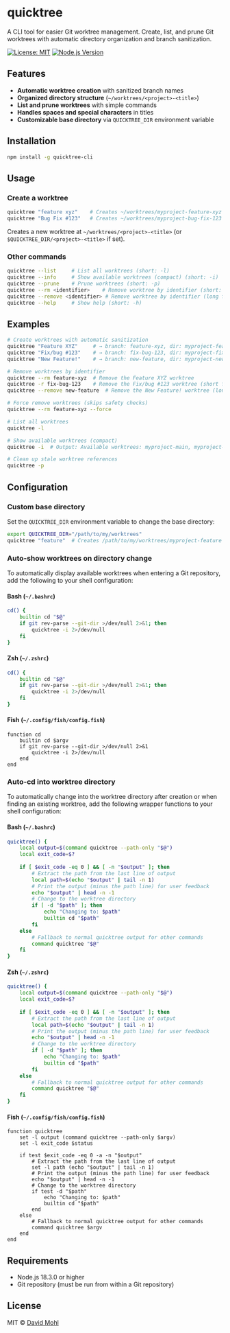# quicktree

A CLI tool for easier Git worktree management. Create, list, and prune Git worktrees with automatic directory organization and branch sanitization.

[![License: MIT](https://img.shields.io/badge/License-MIT-yellow.svg)](https://opensource.org/licenses/MIT)
[![Node.js Version](https://img.shields.io/badge/node-%3E%3D18.3.0-brightgreen)](https://nodejs.org/)

## Features

- **Automatic worktree creation** with sanitized branch names
- **Organized directory structure** (`~/worktrees/<project>-<title>`)
- **List and prune worktrees** with simple commands
- **Handles spaces and special characters** in titles
- **Customizable base directory** via `QUICKTREE_DIR` environment variable

## Installation

```bash
npm install -g quicktree-cli
```

## Usage

### Create a worktree

```bash
quicktree "feature xyz"    # Creates ~/worktrees/myproject-feature-xyz
quicktree "Bug Fix #123"   # Creates ~/worktrees/myproject-bug-fix-123
```

Creates a new worktree at `~/worktrees/<project>-<title>` (or `$QUICKTREE_DIR/<project>-<title>` if set).

### Other commands

```bash
quicktree --list     # List all worktrees (short: -l)
quicktree --info     # Show available worktrees (compact) (short: -i)
quicktree --prune    # Prune worktrees (short: -p)
quicktree --rm <identifier>    # Remove worktree by identifier (short: -r)
quicktree --remove <identifier> # Remove worktree by identifier (long form)
quicktree --help     # Show help (short: -h)
```

## Examples

```bash
# Create worktrees with automatic sanitization
quicktree "Feature XYZ"     # → branch: feature-xyz, dir: myproject-feature-xyz
quicktree "Fix/bug #123"    # → branch: fix-bug-123, dir: myproject-fix-bug-123
quicktree "New Feature!"    # → branch: new-feature, dir: myproject-new-feature

# Remove worktrees by identifier
quicktree --rm feature-xyz  # Remove the Feature XYZ worktree
quicktree -r fix-bug-123    # Remove the Fix/bug #123 worktree (short form)
quicktree --remove new-feature  # Remove the New Feature! worktree (long form)

# Force remove worktrees (skips safety checks)
quicktree --rm feature-xyz --force

# List all worktrees
quicktree -l

# Show available worktrees (compact)
quicktree -i  # Output: Available worktrees: myproject-main, myproject-feature-xyz, myproject-bug-fix

# Clean up stale worktree references
quicktree -p
```

## Configuration

### Custom base directory

Set the `QUICKTREE_DIR` environment variable to change the base directory:

```bash
export QUICKTREE_DIR="/path/to/my/worktrees"
quicktree "feature"  # Creates /path/to/my/worktrees/myproject-feature
```

### Auto-show worktrees on directory change

To automatically display available worktrees when entering a Git repository, add the following to your shell configuration:

#### Bash (`~/.bashrc`)

```bash
cd() {
    builtin cd "$@"
    if git rev-parse --git-dir >/dev/null 2>&1; then
        quicktree -i 2>/dev/null
    fi
}
```

#### Zsh (`~/.zshrc`)

```zsh
cd() {
    builtin cd "$@"
    if git rev-parse --git-dir >/dev/null 2>&1; then
        quicktree -i 2>/dev/null
    fi
}
```

#### Fish (`~/.config/fish/config.fish`)

```fish
function cd
    builtin cd $argv
    if git rev-parse --git-dir >/dev/null 2>&1
        quicktree -i 2>/dev/null
    end
end
```

### Auto-cd into worktree directory

To automatically change into the worktree directory after creation or when finding an existing worktree, add the following wrapper functions to your shell configuration:

#### Bash (`~/.bashrc`)

```bash
quicktree() {
    local output=$(command quicktree --path-only "$@")
    local exit_code=$?
    
    if [ $exit_code -eq 0 ] && [ -n "$output" ]; then
        # Extract the path from the last line of output
        local path=$(echo "$output" | tail -n 1)
        # Print the output (minus the path line) for user feedback
        echo "$output" | head -n -1
        # Change to the worktree directory
        if [ -d "$path" ]; then
            echo "Changing to: $path"
            builtin cd "$path"
        fi
    else
        # Fallback to normal quicktree output for other commands
        command quicktree "$@"
    fi
}
```

#### Zsh (`~/.zshrc`)

```zsh
quicktree() {
    local output=$(command quicktree --path-only "$@")
    local exit_code=$?
    
    if [ $exit_code -eq 0 ] && [ -n "$output" ]; then
        # Extract the path from the last line of output
        local path=$(echo "$output" | tail -n 1)
        # Print the output (minus the path line) for user feedback
        echo "$output" | head -n -1
        # Change to the worktree directory
        if [ -d "$path" ]; then
            echo "Changing to: $path"
            builtin cd "$path"
        fi
    else
        # Fallback to normal quicktree output for other commands
        command quicktree "$@"
    fi
}
```

#### Fish (`~/.config/fish/config.fish`)

```fish
function quicktree
    set -l output (command quicktree --path-only $argv)
    set -l exit_code $status
    
    if test $exit_code -eq 0 -a -n "$output"
        # Extract the path from the last line of output
        set -l path (echo "$output" | tail -n 1)
        # Print the output (minus the path line) for user feedback
        echo "$output" | head -n -1
        # Change to the worktree directory
        if test -d "$path"
            echo "Changing to: $path"
            builtin cd "$path"
        end
    else
        # Fallback to normal quicktree output for other commands
        command quicktree $argv
    end
end
```

## Requirements

- Node.js 18.3.0 or higher
- Git repository (must be run from within a Git repository)

## License

MIT © [David Mohl](https://github.com/dvcrn)
